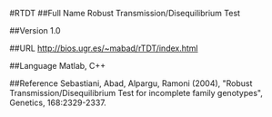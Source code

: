 #RTDT
##Full Name
Robust Transmission/Disequilibrium Test

##Version
1.0

##URL
http://bios.ugr.es/~mabad/rTDT/index.html

##Language
Matlab, C++

##Reference
Sebastiani, Abad, Alpargu, Ramoni (2004), "Robust Transmission/Disequilibrium Test for incomplete family genotypes", Genetics, 168:2329-2337.

